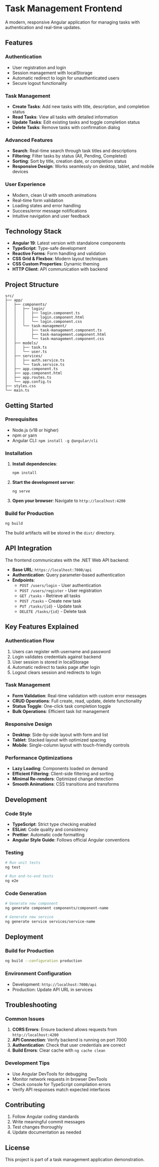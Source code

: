 # Task Management Frontend

A modern, responsive Angular application for managing tasks with authentication and real-time updates.

## Features

### Authentication
- User registration and login
- Session management with localStorage
- Automatic redirect to login for unauthenticated users
- Secure logout functionality

### Task Management
- **Create Tasks**: Add new tasks with title, description, and completion status
- **Read Tasks**: View all tasks with detailed information
- **Update Tasks**: Edit existing tasks and toggle completion status
- **Delete Tasks**: Remove tasks with confirmation dialog

### Advanced Features
- **Search**: Real-time search through task titles and descriptions
- **Filtering**: Filter tasks by status (All, Pending, Completed)
- **Sorting**: Sort by title, creation date, or completion status
- **Responsive Design**: Works seamlessly on desktop, tablet, and mobile devices

### User Experience
- Modern, clean UI with smooth animations
- Real-time form validation
- Loading states and error handling
- Success/error message notifications
- Intuitive navigation and user feedback

## Technology Stack

- **Angular 19**: Latest version with standalone components
- **TypeScript**: Type-safe development
- **Reactive Forms**: Form handling and validation
- **CSS Grid & Flexbox**: Modern layout techniques
- **CSS Custom Properties**: Dynamic theming
- **HTTP Client**: API communication with backend

## Project Structure

```
src/
├── app/
│   ├── components/
│   │   ├── login/
│   │   │   ├── login.component.ts
│   │   │   ├── login.component.html
│   │   │   └── login.component.css
│   │   └── task-management/
│   │       ├── task-management.component.ts
│   │       ├── task-management.component.html
│   │       └── task-management.component.css
│   ├── models/
│   │   ├── task.ts
│   │   └── user.ts
│   ├── services/
│   │   ├── auth.service.ts
│   │   └── task.service.ts
│   ├── app.component.ts
│   ├── app.component.html
│   ├── app.routes.ts
│   └── app.config.ts
├── styles.css
└── main.ts
```

## Getting Started

### Prerequisites
- Node.js (v18 or higher)
- npm or yarn
- Angular CLI: `npm install -g @angular/cli`

### Installation

1. **Install dependencies**:
   ```bash
   npm install
   ```

2. **Start the development server**:
   ```bash
   ng serve
   ```

3. **Open your browser**:
   Navigate to `http://localhost:4200`

### Build for Production

```bash
ng build
```

The build artifacts will be stored in the `dist/` directory.

## API Integration

The frontend communicates with the .NET Web API backend:

- **Base URL**: `https://localhost:7000/api`
- **Authentication**: Query parameter-based authentication
- **Endpoints**:
  - `POST /users/login` - User authentication
  - `POST /users/register` - User registration
  - `GET /tasks` - Retrieve all tasks
  - `POST /tasks` - Create new task
  - `PUT /tasks/{id}` - Update task
  - `DELETE /tasks/{id}` - Delete task

## Key Features Explained

### Authentication Flow
1. Users can register with username and password
2. Login validates credentials against backend
3. User session is stored in localStorage
4. Automatic redirect to tasks page after login
5. Logout clears session and redirects to login

### Task Management
- **Form Validation**: Real-time validation with custom error messages
- **CRUD Operations**: Full create, read, update, delete functionality
- **Status Toggle**: One-click task completion toggle
- **Bulk Operations**: Efficient task list management

### Responsive Design
- **Desktop**: Side-by-side layout with form and list
- **Tablet**: Stacked layout with optimized spacing
- **Mobile**: Single-column layout with touch-friendly controls

### Performance Optimizations
- **Lazy Loading**: Components loaded on demand
- **Efficient Filtering**: Client-side filtering and sorting
- **Minimal Re-renders**: Optimized change detection
- **Smooth Animations**: CSS transitions and transforms

## Development

### Code Style
- **TypeScript**: Strict type checking enabled
- **ESLint**: Code quality and consistency
- **Prettier**: Automatic code formatting
- **Angular Style Guide**: Follows official Angular conventions

### Testing
```bash
# Run unit tests
ng test

# Run end-to-end tests
ng e2e
```

### Code Generation
```bash
# Generate new component
ng generate component components/component-name

# Generate new service
ng generate service services/service-name
```

## Deployment

### Build for Production
```bash
ng build --configuration production
```

### Environment Configuration
- Development: `http://localhost:7000/api`
- Production: Update API URL in services

## Troubleshooting

### Common Issues

1. **CORS Errors**: Ensure backend allows requests from `http://localhost:4200`
2. **API Connection**: Verify backend is running on port 7000
3. **Authentication**: Check that user credentials are correct
4. **Build Errors**: Clear cache with `ng cache clean`

### Development Tips
- Use Angular DevTools for debugging
- Monitor network requests in browser DevTools
- Check console for TypeScript compilation errors
- Verify API responses match expected interfaces

## Contributing

1. Follow Angular coding standards
2. Write meaningful commit messages
3. Test changes thoroughly
4. Update documentation as needed

## License

This project is part of a task management application demonstration.
